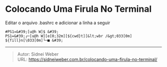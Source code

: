 # Colocando Uma Firula No Terminal

Editar o arquivo .bashrc e adicionar a linha a seguir

```shell
#PS1=&#39;[u@h W]$ &#39;
PS1=&#39;┌─[u@h W][e[0;32m][${cwd}t][&lt;wbr /&gt;033[0m] ${fill}n[\033[0m]└─■ &#39;
```

---

> Autor: Sidnei Weber  
> URL: https://sidneiweber.com.br/colocando-uma-firula-no-terminal/  

